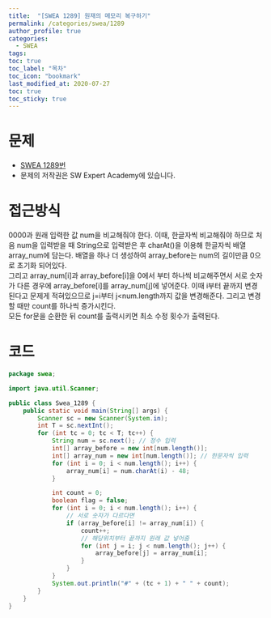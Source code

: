 ```yaml
---
title:  "[SWEA 1289] 원재의 메모리 복구하기"
permalink: /categories/swea/1289
author_profile: true
categories:
  - SWEA
tags:
toc: true
toc_label: "목차"
toc_icon: "bookmark"
last_modified_at: 2020-07-27
toc: true
toc_sticky: true
---
```

# 문제
* [SWEA 1289번](https://swexpertacademy.com/main/code/problem/problemDetail.do?contestProbId=AV19AcoKI9sCFAZN)
* 문제의 저작권은 SW Expert Academy에 있습니다.  

# 접근방식 
0000과 원래 입력한 값 num을 비교해줘야 한다.
이때, 한글자씩 비교해줘야 하므로 처음 num을 입력받을 때 String으로 입력받은 후 charAt()을 이용해 한글자씩 배열array_num에 담는다. 배열을 하나 더 생성하여 array_before는 num의 길이만큼 0으로 초기화 되어있다.  
그리고 array_num[i]과 array_before[i]을 0에서 부터 하나씩 비교해주면서 서로 숫자가 다른 경우에 array_before[i]를 array_num[j]에 넣어준다. 이때 i부터 끝까지 변경된다고 문제게 적혀있으므로 j=i부터 j<num.length까지 값을 변경해준다. 그리고 변경할 때만 count를 하나씩 증가시킨다.  
모든 for문을 순환한 뒤 count를 출력시키면 최소 수정 횟수가 출력된다.  

# 코드
```java
package swea;

import java.util.Scanner;

public class Swea_1289 {
	public static void main(String[] args) {
		Scanner sc = new Scanner(System.in);
		int T = sc.nextInt();
		for (int tc = 0; tc < T; tc++) {
			String num = sc.next(); // 정수 입력
			int[] array_before = new int[num.length()];
			int[] array_num = new int[num.length()]; // 한문자씩 입력
			for (int i = 0; i < num.length(); i++) {
				array_num[i] = num.charAt(i) - 48;
			}

			int count = 0;
			boolean flag = false;
			for (int i = 0; i < num.length(); i++) {
				// 서로 숫자가 다르다면
				if (array_before[i] != array_num[i]) {
					count++;
					// 해당위치부터 끝까지 원래 값 넣어줌
					for (int j = i; j < num.length(); j++) {
						array_before[j] = array_num[i];
					}
				}
			}
			System.out.println("#" + (tc + 1) + " " + count);
		}
	}
}
```